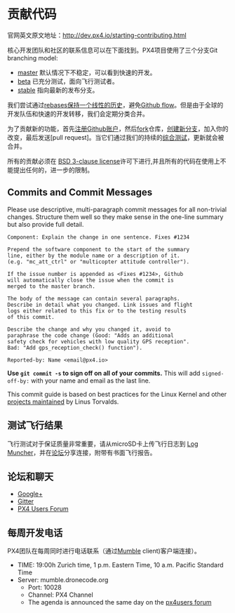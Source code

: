 # 贡献代码

官网英文原文地址：http://dev.px4.io/starting-contributing.html

核心开发团队和社区的联系信息可以在下面找到。PX4项目使用了三个分支Git branching model:

* [master](https://github.com/px4/firmware/tree/master) 默认情况下不稳定，可以看到快速的开发。  
* [beta](https://github.com/px4/firmware/tree/beta) 已充分测试，面向飞行测试者。  
* [stable](https://github.com/px4/firmware/tree/stable) 指向最新的发布分支。  

我们尝试通过[rebases保持一个线性的历史](https://www.atlassian.com/git/tutorials/rewriting-history)，避免[Github flow](https://guides.github.com/introduction/flow/)。但是由于全球的开发队伍和快速的开发转移，我们会定期分类合并。

为了贡献新的功能，首先[注册Github账户](https://help.github.com/articles/signing-up-for-a-new-github-account/)，然后[fork](https://help.github.com/articles/fork-a-repo/)仓库，[创建新分支](https://help.github.com/articles/creating-and-deleting-branches-within-your-repository/)，加入你的改变，最后发送\[pull request\]。当它们通过我们的持续的[综合测试](https://en.wikipedia.org/wiki/Continuous_integration)，更新就会被合并。

所有的贡献必须在 [BSD 3-clause license](https://opensource.org/licenses/BSD-3-Clause)许可下进行,并且所有的代码在使用上不能提出任何的，进一步的限制。


## Commits and Commit Messages

Please use descriptive, multi-paragraph commit messages for all non-trivial changes. Structure them well so they make sense in the one-line summary but also provide full detail.

```
Component: Explain the change in one sentence. Fixes #1234

Prepend the software component to the start of the summary
line, either by the module name or a description of it.
(e.g. "mc_att_ctrl" or "multicopter attitude controller").

If the issue number is appended as <Fixes #1234>, Github
will automatically close the issue when the commit is
merged to the master branch.

The body of the message can contain several paragraphs.
Describe in detail what you changed. Link issues and flight
logs either related to this fix or to the testing results
of this commit.

Describe the change and why you changed it, avoid to
paraphrase the code change (Good: "Adds an additional
safety check for vehicles with low quality GPS reception".
Bad: "Add gps_reception_check() function").

Reported-by: Name <email@px4.io>
```

**Use ```git commit -s``` to sign off on all of your commits.** This will add ```signed-off-by:``` with your name and email as the last line.

This commit guide is based on best practices for the Linux Kernel and other [projects maintained](https://github.com/torvalds/subsurface/blob/a48494d2fbed58c751e9b7e8fbff88582f9b2d02/README#L88-L115) by Linus Torvalds.

## 测试飞行结果

飞行测试对于保证质量非常重要，请从microSD卡上传飞行日志到 [Log Muncher](http://logs.uaventure.com)，并在[论坛](http://groups.google.com/group/px4users)分享连接，附带有书面飞行报告。


## 论坛和聊天

* [Google+](https://plus.google.com/117509651030855307398)
* [Gitter](https://gitter.im/PX4/Firmware?utm_source=badge&utm_medium=badge&utm_campaign=pr-badge&utm_content=badge)
* [PX4 Users Forum](http://groups.google.com/group/px4users)

## 每周开发电话

PX4团队在每周同时进行电话联系（通过[Mumble](http://mumble.info) client\)客户端连接）。

* TIME: 19:00h Zurich time, 1 p.m. Eastern Time, 10 a.m. Pacific Standard Time
* Server: mumble.dronecode.org
  * Port: 10028
  * Channel: PX4 Channel
  * The agenda is announced the same day on the [px4users forum](http://groups.google.com/group/px4users)


